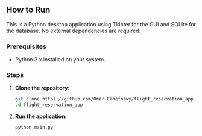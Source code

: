 ## How to Run

This is a Python desktop application using Tkinter for the GUI and SQLite for the database. No external dependencies are required.

### Prerequisites

- Python 3.x installed on your system.

### Steps

1. **Clone the repository:**
   ```bash
   git clone https://github.com/Omar-Elhefnawy/flight_reservation_app.git
   cd flight_reservation_app
   ```

2. **Run the application:**
   ```bash
   python main.py
   ```
